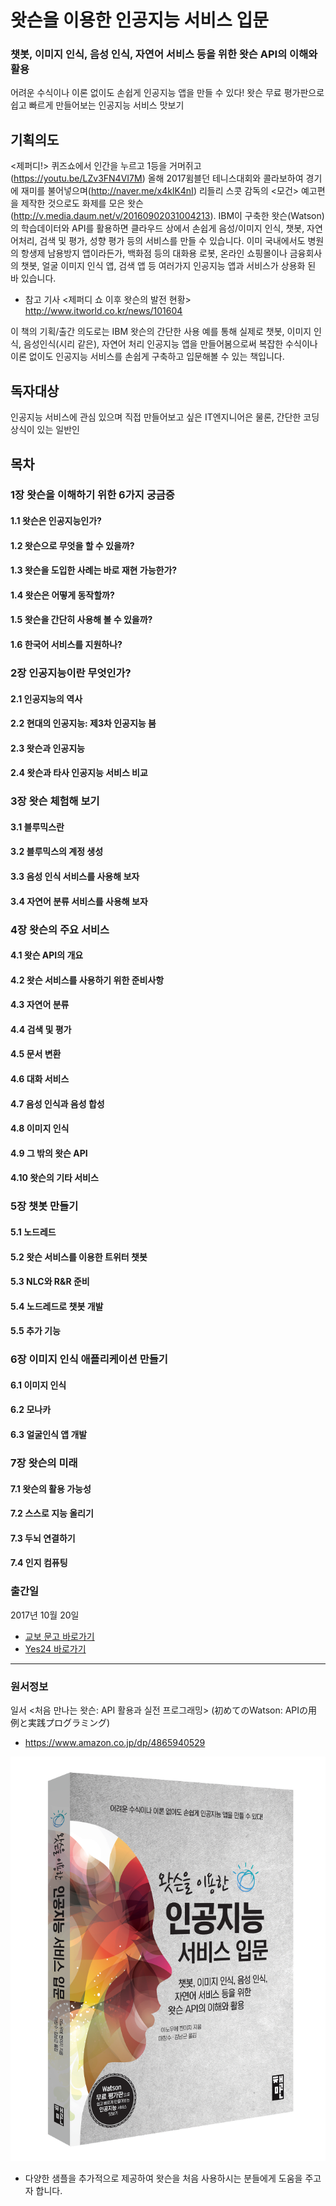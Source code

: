 왓슨을 이용한 인공지능 서비스 입문
====
### 챗봇, 이미지 인식, 음성 인식, 자연어 서비스 등을 위한 왓슨 API의 이해와 활용

어려운 수식이나 이론 없이도 손쉽게 인공지능 앱을 만들 수 있다!
왓슨 무료 평가판으로 쉽고 빠르게 만들어보는 인공지능 서비스 맛보기

## 기획의도
<제퍼디!> 퀴즈쇼에서 인간을 누르고 1등을 거머쥐고(https://youtu.be/LZv3FN4VI7M) 올해 2017윔블던 테니스대회와 콜라보하여 경기에 재미를 불어넣으며(http://naver.me/x4klK4nI) 리들리 스콧 감독의 <모건> 예고편을 제작한 것으로도 화제를 모은 왓슨(http://v.media.daum.net/v/20160902031004213). 
IBM이 구축한 왓슨(Watson)의 학습데이터와 API를 활용하면 클라우드 상에서 손쉽게 음성/이미지 인식, 챗봇, 자연어처리, 검색 및 평가, 성향 평가 등의 서비스를 만들 수 있습니다. 이미 국내에서도 병원의 항생제 남용방지 앱이라든가, 백화점 등의 대화용 로봇, 온라인 쇼핑몰이나 금융회사의 챗봇, 얼굴 이미지 인식 앱, 검색 앱 등 여러가지 인공지능 앱과 서비스가 상용화 된 바 있습니다.

 * 참고 기사 <제퍼디 쇼 이후 왓슨의 발전 현황> http://www.itworld.co.kr/news/101604

이 책의 기획/출간 의도로는 IBM 왓슨의 간단한 사용 예를 통해 실제로 챗봇, 이미지 인식, 음성인식(시리 같은), 자연어 처리 인공지능 앱을 만들어봄으로써 복잡한 수식이나 이론 없이도 인공지능 서비스를 손쉽게 구축하고 입문해볼 수 있는 책입니다. 

## 독자대상
인공지능 서비스에 관심 있으며 직접 만들어보고 싶은 IT엔지니어은 물론, 간단한 코딩 상식이 있는 일반인

## 목차

### 1장 왓슨을 이해하기 위한 6가지 궁금증
#### 1.1 왓슨은 인공지능인가?
#### 1.2 왓슨으로 무엇을 할 수 있을까?
#### 1.3 왓슨을 도입한 사례는 바로 재현 가능한가?
#### 1.4 왓슨은 어떻게 동작할까?
#### 1.5 왓슨을 간단히 사용해 볼 수 있을까?
#### 1.6 한국어 서비스를 지원하나?

### 2장 인공지능이란 무엇인가?
#### 2.1 인공지능의 역사
#### 2.2 현대의 인공지능: 제3차 인공지능 붐
#### 2.3 왓슨과 인공지능
#### 2.4 왓슨과 타사 인공지능 서비스 비교

### 3장 왓슨 체험해 보기
#### 3.1 블루믹스란
#### 3.2 블루믹스의 계정 생성
#### 3.3 음성 인식 서비스를 사용해 보자
#### 3.4 자연어 분류 서비스를 사용해 보자

### 4장 왓슨의 주요 서비스
#### 4.1 왓슨 API의 개요
#### 4.2 왓슨 서비스를 사용하기 위한 준비사항
#### 4.3 자연어 분류
#### 4.4 검색 및 평가
#### 4.5 문서 변환
#### 4.6 대화 서비스
#### 4.7 음성 인식과 음성 합성
#### 4.8 이미지 인식
#### 4.9 그 밖의 왓슨 API
#### 4.10 왓슨의 기타 서비스

### 5장 챗봇 만들기
#### 5.1 노드레드
#### 5.2 왓슨 서비스를 이용한 트위터 챗봇
#### 5.3 NLC와 R&R 준비
#### 5.4 노드레드로 챗봇 개발
#### 5.5 추가 기능

### 6장 이미지 인식 애플리케이션 만들기
#### 6.1 이미지 인식
#### 6.2 모나카
#### 6.3 얼굴인식 앱 개발

### 7장 왓슨의 미래
#### 7.1 왓슨의 활용 가능성
#### 7.2 스스로 지능 올리기
#### 7.3 두뇌 연결하기
#### 7.4 인지 컴퓨팅


### 출간일
2017년 10월 20일

- [교보 문고 바로가기](http://www.kyobobook.co.kr/product/detailViewKor.laf?ejkGb=KOR&mallGb=KOR&barcode=9791196203702&orderClick=LEA&Kc=)
- [Yes24 바로가기](http://www.yes24.com/24/Goods/54236979?Acode=101)

* * *
### 원서정보
일서 <처음 만나는 왓슨: API 활용과 실전 프로그래밍> (初めてのWatson: APIの用例と実践プログラミング)
* https://www.amazon.co.jp/dp/4865940529

![도서 표지](https://raw.githubusercontent.com/Charlesma/Watson_Begin/master/watson_ai.png)
* 다양한 샘플을 추가적으로 제공하여 왓슨을 처음 사용하시는 분들에게 도움을 주고자 합니다.
